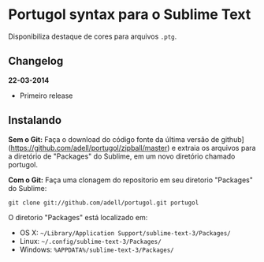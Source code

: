 # Portugol syntax para o Sublime Text

Disponibiliza destaque de cores para arquivos `.ptg`.

## Changelog

**22-03-2014**

* Primeiro release

## Instalando

**Sem o Git:** Faça o download do código fonte da última versão de github](https://github.com/adell/portugol/zipball/master) e extraia os arquivos para a diretório de "Packages" do Sublime, em um novo diretório chamado portugol.

**Com o Git:** Faça uma clonagem do repositorio em seu diretorio "Packages" do Sublime:

    git clone git://github.com/adell/portugol.git portugol

O diretorio "Packages" está localizado em:

* OS X:
    `~/Library/Application Support/sublime-text-3/Packages/`
* Linux:
    `~/.config/sublime-text-3/Packages/`
* Windows:
    `%APPDATA%/sublime-text-3/Packages/`
